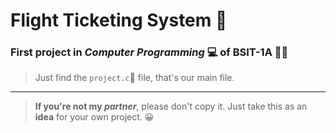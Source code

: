 # Flight Ticketing System :flight_departure:
### First project in *Computer Programming*	:computer: of BSIT-1A 	:student:

> Just find the `project.c`:open_file_folder: file, that's our main file.
---
> **If you're not my *partner***, please don't copy it. Just take this as an **idea** for your own project. :grinning:
